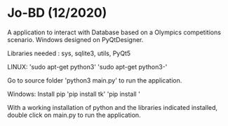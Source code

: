 # Jo-BD (12/2020)

A application to interact with Database based on a Olympics competitions scenario.
Windows designed on PyQtDesigner.

Libraries needed : sys, sqlite3, utils, PyQt5

LINUX: 'sudo apt-get python3' 'sudo apt-get python3-<lib>' 

Go to source folder 'python3 main.py' to run the application.

Windows: Install pip 'pip install tk' 'pip install <lib>' 

With a working installation of python and the libraries indicated installed, double click on main.py to run the application.
